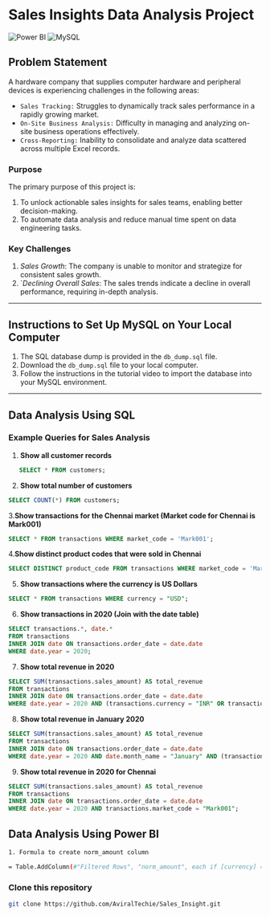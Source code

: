 # Sales Insights Data Analysis Project
![Power BI](https://img.shields.io/badge/Power%20BI-v2.139-yellow)
![MySQL](https://img.shields.io/badge/MySQL-v8.40-blue)


## Problem Statement

A hardware company that supplies computer hardware and peripheral devices is experiencing challenges in the following areas:

- `Sales Tracking:` Struggles to dynamically track sales performance in a rapidly growing market.  
- `On-Site Business Analysis:` Difficulty in managing and analyzing on-site business operations effectively.  
- `Cross-Reporting:` Inability to consolidate and analyze data scattered across multiple Excel records.  

### Purpose
The primary purpose of this project is:  
1. To unlock actionable sales insights for sales teams, enabling better decision-making.  
2. To automate data analysis and reduce manual time spent on data engineering tasks.  

### Key Challenges
1. *Sales Growth*: The company is unable to monitor and strategize for consistent sales growth.  
2. `*Declining Overall Sales*: The sales trends indicate a decline in overall performance, requiring in-depth analysis.  

---

## Instructions to Set Up MySQL on Your Local Computer

1. The SQL database dump is provided in the `db_dump.sql` file.  
2. Download the `db_dump.sql` file to your local computer.  
3. Follow the instructions in the tutorial video to import the database into your MySQL environment.  

---

## Data Analysis Using SQL

### Example Queries for Sales Analysis  

1. **Show all customer records**
```sql
   SELECT * FROM customers;
```
   
2. **Show total number of customers**
```sql
SELECT COUNT(*) FROM customers;
```
3.**Show transactions for the Chennai market
(Market code for Chennai is Mark001)** 
```sql
SELECT * FROM transactions WHERE market_code = 'Mark001';
```
4.**Show distinct product codes that were sold in Chennai**
```sql
SELECT DISTINCT product_code FROM transactions WHERE market_code = 'Mark001';
```
5. **Show transactions where the currency is US Dollars**
```sql
SELECT * FROM transactions WHERE currency = "USD";
```
6. **Show transactions in 2020
(Join with the date table)**
```sql
SELECT transactions.*, date.* 
FROM transactions 
INNER JOIN date ON transactions.order_date = date.date 
WHERE date.year = 2020;
```
7. **Show total revenue in 2020**
```sql
SELECT SUM(transactions.sales_amount) AS total_revenue 
FROM transactions 
INNER JOIN date ON transactions.order_date = date.date 
WHERE date.year = 2020 AND (transactions.currency = "INR" OR transactions.currency = "USD");

```
8. **Show total revenue in January 2020**
```sql
SELECT SUM(transactions.sales_amount) AS total_revenue 
FROM transactions 
INNER JOIN date ON transactions.order_date = date.date 
WHERE date.year = 2020 AND date.month_name = "January" AND (transactions.currency = "INR" OR transactions.currency = "USD");
```
9. **Show total revenue in 2020 for Chennai**
```sql
SELECT SUM(transactions.sales_amount) AS total_revenue 
FROM transactions 
INNER JOIN date ON transactions.order_date = date.date 
WHERE date.year = 2020 AND transactions.market_code = "Mark001";
```


## Data Analysis Using Power BI

```bash
1. Formula to create norm_amount column

= Table.AddColumn(#"Filtered Rows", "norm_amount", each if [currency] = "USD" or [currency] ="USD#(cr)" then [sales_amount]*75 else [sales_amount], type any)
```

### Clone this repository 
```bash
git clone https://github.com/AviralTechie/Sales_Insight.git
```
